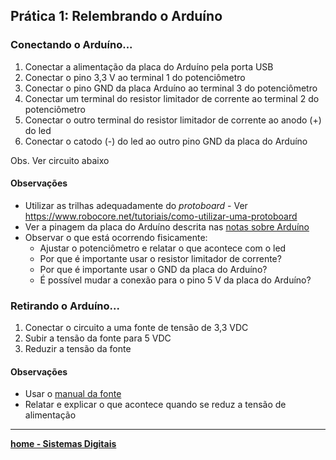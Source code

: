 ## Prática 1: Relembrando o Arduíno

### Conectando o Arduíno...
1. Conectar a alimentação da placa do Arduíno pela porta USB
2. Conectar o pino 3,3 V ao terminal 1 do potenciômetro
3. Conectar o pino GND da placa Arduíno ao terminal 3 do potenciômetro
4. Conectar um terminal do resistor limitador de corrente ao terminal 2 do potenciômetro
5. Conectar o outro terminal do resistor limitador de corrente ao anodo (+) do led
6. Conectar o catodo (-) do led ao outro pino GND da placa do Arduíno

Obs. Ver circuito abaixo

#### Observações
+ Utilizar as trilhas adequadamente do *protoboard* - Ver <https://www.robocore.net/tutoriais/como-utilizar-uma-protoboard>
+ Ver a pinagem da placa do Arduíno descrita nas [notas sobre Arduíno](/arduino/arduino_1.pdf)
+ Observar o que está ocorrendo fisicamente:  
  + Ajustar o potenciômetro e relatar o que acontece com o led
  + Por que é importante usar o resistor limitador de corrente?
  + Por que é importante usar o GND da placa do Arduíno?
  + É possível mudar a conexão para o pino 5 V da placa do Arduíno?

### Retirando o Arduíno...
1. Conectar o circuito a uma fonte de tensão de 3,3 VDC
2. Subir a tensão da fonte para 5 VDC
3. Reduzir a tensão da fonte  

#### Observações
+ Usar o [manual da fonte](/manuais/Manual_fonteDC.pdf)
+ Relatar e explicar o que acontece quando se reduz a tensão de alimentação
___
 **[home - Sistemas Digitais](https://claytonjasilva.github.io/sisdig_aulas.html)**
